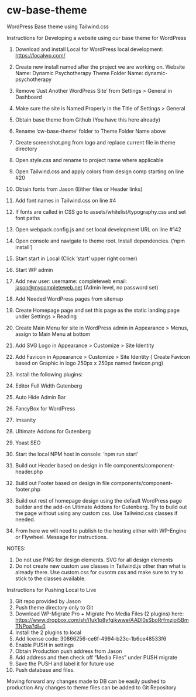 # cw-base-theme
WordPress Base theme using Tailwind.css

Instructions for Developing a website using our base theme for WordPress


1. Download and install Local for WordPress local development: https://localwp.com/
2. Create new install named after the project we are working on.
Website Name: Dynamic Psychotherapy
Theme Folder Name: dynamic-psychotherapy
3. Remove ‘Just Another WordPress Site’ from Settings > General in Dashboard
4. Make sure the site is Named Properly in the Title of Settings > General
5. Obtain base theme from Github (You have this here already)
6. Rename ‘cw-base-theme’ folder to Theme Folder Name above
7. Create screenshot.png from logo and replace current file in theme directory
8. Open style.css and rename to project name where applicable
9. Open Tailwind.css and apply colors from design comp starting on line #20
10. Obtain fonts from Jason (Either files or Header links)
11. Add font names in Tailwind.css on line #4
12. If fonts are called in CSS go to assets/whitelist/typography.css and set font paths
13. Open webpack.config.js and set local development URL on line #142
14. Open console and navigate to theme root. Install dependencies. (‘npm install’)
15. Start start in Local (Click ‘start’ upper right corner)
16. Start WP admin
17. Add new user: username: completeweb email: jason@mycompleteweb.net (Admin level, no password set)
18. Add Needed WordPress pages from sitemap
19. Create Homepage page and set this page as the static landing page under Settings > Reading
20. Create Main Menu for site in WordPress admin in Appearance > Menus, assign to Main Menu at bottom
21. Add SVG Logo in Appearance > Customize > Site Identity
22. Add Favicon in Appearance > Customize > Site Identity ( Create Favicon based on Graphic in logo 250px x 250px named favicon.png) 
23. Install the following plugins: 
24. Editor Full Width Gutenberg
25. Auto Hide Admin Bar
26. FancyBox for WordPress
27. Imsanity
28. Ultimate Addons for Gutenberg
29. Yoast SEO


30. Start the local NPM host in console: ‘npm run start’
31. Build out Header based on design in file components/component-header.php
32. Build out Footer based on design in file components/component-footer.php
33. Build out rest of homepage design using the default WordPress page builder and the add-on Ultimate Addons for Gutenberg. Try to build out the page without using any custom css. Use Tailwind.css classes if needed. 
34. From here we will need to publish to the hosting either with WP-Engine or Flywheel. Message for instructions.


NOTES:


1. Do not use PNG for design elements. SVG for all design elements
2. Do not create new custom use classes in Tailwind.js other than what is already there. Use custom.css for cusotm css and make sure to try to stick to the classes available.



Instructions for Pushing Local to Live


1. Git repo provided  by Jason
2. Push theme directory only to Git
3. Download WP-Migrate Pro + Migrate Pro Media Files (2 plugins) here: https://www.dropbox.com/sh/i1uk1p8yfgjkwwe/AADl0sSboRrfmzjoi5BmTNPoa?dl=0
4. Install the 2 plugins to local
5. Add license code: 30866256-ce6f-4994-b23c-1b6ce48533f6
6. Enable PUSH in settings
7. Obtain Production push address from Jason 
8. Add address and then check off “Media Files” under PUSH migrate
9. Save the PUSH and label it for future use
10. Push database and files.


Moving forward any changes made to DB can be easily pushed to production
Any changes to theme files can be added to Git Repository
